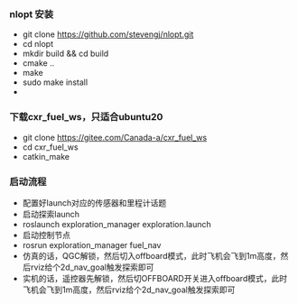 ### nlopt 安装
- git clone https://github.com/stevengj/nlopt.git
- cd nlopt
- mkdir build && cd build
- cmake ..
- make
- sudo make install
- 

### 下载cxr_fuel_ws，只适合ubuntu20
- git clone https://gitee.com/Canada-a/cxr_fuel_ws
- cd cxr_fuel_ws
- catkin_make

### 启动流程
- 配置好launch对应的传感器和里程计话题
- 启动探索launch
- roslaunch exploration_manager exploration.launch
- 启动控制节点
- rosrun exploration_manager fuel_nav
- 仿真的话，QGC解锁，然后切入offboard模式，此时飞机会飞到1m高度，然后rviz给个2d_nav_goal触发探索即可
- 实机的话，遥控器先解锁，然后切OFFBOARD开关进入offboard模式，此时飞机会飞到1m高度，然后rviz给个2d_nav_goal触发探索即可


